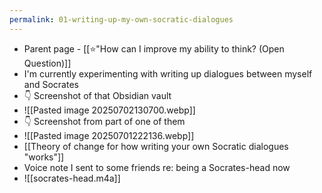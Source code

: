 ```yaml
---
permalink: 01-writing-up-my-own-socratic-dialogues
---
```


- Parent page - [[⭐️"How can I improve my ability to think? (Open Question)]]
- I'm currently experimenting with writing up dialogues between myself and Socrates
- 👇 Screenshot of that Obsidian vault
- ![[Pasted image 20250702130700.webp]] 
- 👇 Screenshot from part of one of them
- ![[Pasted image 20250701222136.webp]]
- [[Theory of change for how writing your own Socratic dialogues "works"]]
- Voice note I sent to some friends re: being a Socrates-head now
- ![[socrates-head.m4a]]